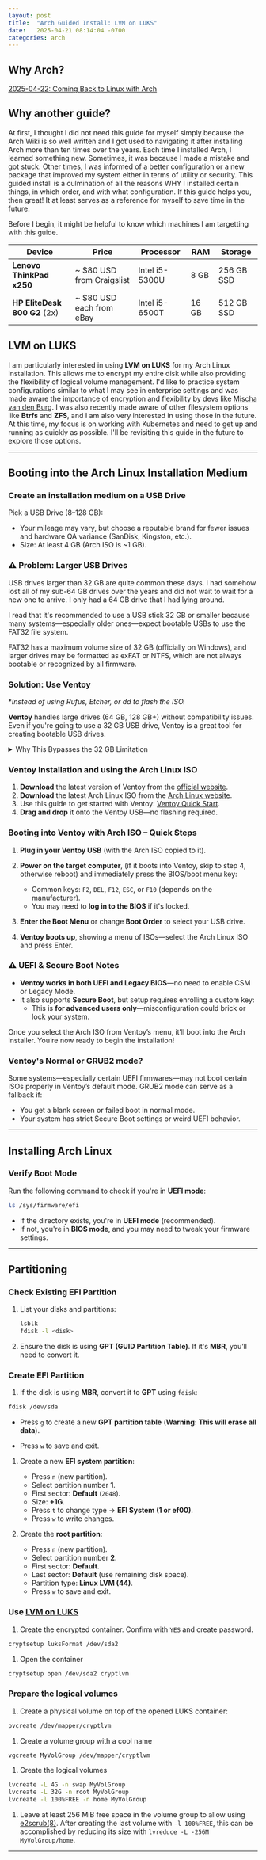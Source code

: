 ```yaml
---
layout: post
title:  "Arch Guided Install: LVM on LUKS"
date:   2025-04-21 08:14:04 -0700
categories: arch
---
```


## Why Arch?

[2025-04-22: Coming Back to Linux with Arch](./2025-04-22-linux.md)

## Why another guide?

At first, I thought I did not need this guide for myself simply because the Arch Wiki is so well written and I got used to navigating it after installing Arch more than ten times over the years. Each time I installed Arch, I learned something new. Sometimes, it was because I made a mistake and got stuck. Other times, I was informed of a better configuration or a new package that improved my system either in terms of utility or security. This guided install is a culmination of all the reasons WHY I installed certain things, in which order, and with what configuration. If this guide helps you, then great! It at least serves as a reference for myself to save time in the future.

Before I begin, it might be helpful to know which machines I am targetting with this guide.

| Device                         | Price                    | Processor        | RAM    | Storage    |
|---------------------------------|--------------------------|------------------|--------|------------|
| **Lenovo ThinkPad x250**        | ~ $80 USD from Craigslist | Intel i5-5300U   | 8 GB   | 256 GB SSD |
| **HP EliteDesk 800 G2** (2x)    | ~ $80 USD each from eBay  | Intel i5-6500T   | 16 GB  | 512 GB SSD |

## LVM on LUKS

I am particularly interested in using **LVM on LUKS** for my Arch Linux installation. This allows me to encrypt my entire disk while also providing the flexibility of logical volume management. I'd like to practice system configurations similar to what I may see in enterprise settings and was made aware the importance of encryption and flexibility by devs like [Mischa van den Burg](https://www.youtube.com/watch?v=qboMuv9vSpQ). I was also recently made aware of other filesystem options like **Btrfs** and **ZFS**, and I am also very interested in using those in the future. At this time, my focus is on working with Kubernetes and need to get up and running as quickly as possible. I'll be revisiting this guide in the future to explore those options.

---

## Booting into the Arch Linux Installation Medium

### Create an installation medium on a USB Drive

Pick a USB Drive (8–128 GB):

- Your mileage may vary, but choose a reputable brand for fewer issues and hardware QA variance (SanDisk, Kingston, etc.).
- Size: At least 4 GB (Arch ISO is ~1 GB).

### ⚠️ Problem: Larger USB Drives

USB drives larger than 32 GB are quite common these days. I had somehow lost all of my sub-64 GB drives over the years and did not wait to wait for a new one to arrive. I only had a 64 GB drive that I had lying around.

I read that it's recommended to use a USB stick 32 GB or smaller because many systems—especially older ones—expect bootable USBs to use the FAT32 file system.

FAT32 has a maximum volume size of 32 GB (officially on Windows), and larger drives may be formatted as exFAT or NTFS, which are not always bootable or recognized by all firmware.

### Solution: Use Ventoy

**Instead of using Rufus, Etcher, or dd to flash the ISO.*

**Ventoy** handles large drives (64 GB, 128 GB+) without compatibility issues. Even if you're going to use a 32 GB USB drive, Ventoy is a great tool for creating bootable USB drives.

<details>
<summary> Why This Bypasses the 32 GB Limitation </summary>

1. No reliance on FAT32 for the bootable ISO itself
    - Ventoy handles booting via its own partition and tools, so the USB’s size or file system type doesn't block bootability. Even if the main partition is exFAT or NTFS, Ventoy can still boot the ISOs.

1. UEFI/BIOS compatibility built-in
    - Ventoy is designed to work with both legacy BIOS and modern UEFI systems, removing guesswork about formatting or partitioning.

1. No need to format for each new ISO
    Just drag and drop ISO files onto the USB. Want Arch, Ubuntu, and Kali on the same stick? Done.

</details>

### Ventoy Installation and using the Arch Linux ISO

1. **Download** the latest version of Ventoy from the [official website](https://www.ventoy.net/en/download.html).
1. **Download** the latest Arch Linux ISO from the [Arch Linux website](https://archlinux.org/download/).
1. Use this guide to get started with Ventoy: [Ventoy Quick Start](https://www.ventoy.net/en/doc_start.html).
1. **Drag and drop** it onto the Ventoy USB—no flashing required.

### Booting into Ventoy with Arch ISO – Quick Steps

1. **Plug in your Ventoy USB** (with the Arch ISO copied to it).

2. **Power on the target computer**, (if it boots into Ventoy, skip to step 4, otherwise reboot) and immediately press the BIOS/boot menu key:  
   - Common keys: `F2`, `DEL`, `F12`, `ESC`, or `F10` (depends on the manufacturer).  
   - You may need to **log in to the BIOS** if it's locked.

3. **Enter the Boot Menu** or change **Boot Order** to select your USB drive.

4. **Ventoy boots up**, showing a menu of ISOs—select the Arch Linux ISO and press Enter.

### ⚠️ UEFI & Secure Boot Notes

- **Ventoy works in both UEFI and Legacy BIOS**—no need to enable CSM or Legacy Mode.  
- It also supports **Secure Boot**, but setup requires enrolling a custom key:
  - This is **for advanced users only**—misconfiguration could brick or lock your system.

Once you select the Arch ISO from Ventoy’s menu, it’ll boot into the Arch installer. You’re now ready to begin the installation!

### Ventoy's Normal or GRUB2 mode?

Some systems—especially certain UEFI firmwares—may not boot certain ISOs properly in Ventoy’s default mode. GRUB2 mode can serve as a fallback if:

- You get a blank screen or failed boot in normal mode.
- Your system has strict Secure Boot settings or weird UEFI behavior.

---

## Installing Arch Linux

### Verify Boot Mode

Run the following command to check if you're in **UEFI mode**:

```bash
ls /sys/firmware/efi
```

- If the directory exists, you're in **UEFI mode** (recommended).
- If not, you're in **BIOS mode**, and you may need to tweak your firmware settings.

---

## Partitioning

### Check Existing EFI Partition

1. List your disks and partitions:

    ```bash
    lsblk
    fdisk -l <disk>
    ```

2. Ensure the disk is using **GPT (GUID Partition Table)**. If it's **MBR**, you’ll need to convert it.

### Create EFI Partition

1. If the disk is using **MBR**, convert it to **GPT** using `fdisk`:

 ```bash
 fdisk /dev/sda
 ```

- Press `g` to create a new **GPT partition table** (**Warning: This will erase all data**).

- Press `w` to save and exit.

1. Create a new **EFI system partition**:

    - Press `n` (new partition).
    - Select partition number **1**.
    - First sector: **Default** (`2048`).
    - Size: **+1G**.
    - Press `t` to change type → **EFI System (1 or ef00)**.
    - Press `w` to write changes.

1. Create the **root partition**:

    - Press `n` (new partition).
    - Select partition number **2**.
    - First sector: **Default**.
    - Last sector: **Default** (use remaining disk space).
    - Partition type: **Linux LVM (44)**.
    - Press `w` to save and exit.

### Use [LVM on LUKS](https://wiki.archlinux.org/title/Dm-crypt/Encrypting_an_entire_system#LVM_on_LUKS)

1. Create the encrypted container. Confirm with `YES` and create password.

 ```bash
 cryptsetup luksFormat /dev/sda2
 ```

1. Open the container

  ```bash
  cryptsetup open /dev/sda2 cryptlvm
  ```

### Prepare the logical volumes

1. Create a physical volume on top of the opened LUKS container:

 ```bash
 pvcreate /dev/mapper/cryptlvm
 ```

1. Create a volume group with a cool name

 ```bash
 vgcreate MyVolGroup /dev/mapper/cryptlvm
 ```

1. Create the logical volumes

 ```bash
 lvcreate -L 4G -n swap MyVolGroup
 lvcreate -L 32G -n root MyVolGroup
 lvcreate -l 100%FREE -n home MyVolGroup
 ```

1. Leave at least 256 MiB free space in the volume group to allow using [e2scrub(8)](https://man.archlinux.org/man/e2scrub.8). After creating the last volume with `-l 100%FREE`, this can be accomplished by reducing its size with `lvreduce -L -256M MyVolGroup/home`.

---

<!-- ### Format the Partitions

1. Format the **EFI partition**:

    ```bash
    mkfs.fat -F32 /dev/sda1
    ```

2. Format the **root partition** as **ext4**:

    ```bash
    mkfs.ext4 /dev/sda2
    ```

### Mount the Partitions

1. Mount the **root partition**:

    ```bash
    mount /dev/sda2 /mnt
    ```

2. Mount the **EFI partition**:

    ```bash
    mount --mkdir /dev/sda1 /mnt/boot
    ```

---

## Install Essential Packages

Run the following command to install the **base system**:

```bash
pacstrap -K /mnt base linux linux-firmware
```

### Generate Filesystem Table

Generate an `fstab` file to automatically mount partitions on boot:

```bash
genfstab -U /mnt >> /mnt/etc/fstab
```

### Chroot into the New System

Enter your newly installed Arch Linux environment:

```bash
arch-chroot /mnt
```

---

## System Configuration

### **Set Time Zone**

```bash
ln -sf /usr/share/zoneinfo/US/Pacific /etc/localtime
```

### **Sync Hardware Clock**

```bash
hwclock --systohc
```

### Configure Locale

1. Edit `/etc/locale.gen` and uncomment:

    ```
    en_US.UTF-8 UTF-8
    ```

2. Generate locales:

    ```bash
    locale-gen
    ```

### Set Hostname

Create the `/etc/hostname` file with your chosen hostname:

```bash
echo "myhostname" > /etc/hostname
```

### Set Root Password

```bash
passwd
```

---

## Install and Configure GRUB

### Install GRUB and Boot Manager

```bash
pacman -S grub efibootmgr
```

### Install GRUB to the EFI System Partition (ESP)

```bash
grub-install --target=x86_64-efi --efi-directory=/boot --bootloader-id=GRUB
```

### Generate GRUB Configuration

```bash
grub-mkconfig -o /boot/grub/grub.cfg
```

---

## Final Steps

1. Exit chroot:

    ```bash
    exit
    ```

2. Unmount partitions:

    ```bash
    umount -R /mnt
    ```

3. Reboot:

    ```bash
    reboot
    ```

## Next Steps

### Network Configuration -->
